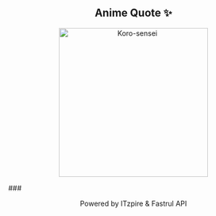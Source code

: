 <h2 align="center">Anime Quote ✨</h2>
<p align="center">
  <img src="quotes-img/2025-04-23_06-00-08.png" alt="Koro-sensei" width="300"/>
</p>
###
<p align="center">Powered by ITzpire & Fastrul API</p>
